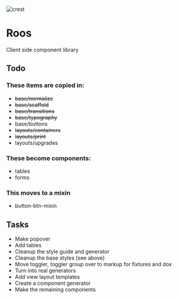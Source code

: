 
![crest](https://secure.gravatar.com/avatar/aa8ea677b07f626479fd280049b0e19f?s=75)

# Roos

Client side component library

## Todo

### These items are copied in:
- ~~base/normalize~~
- ~~base/scaffold~~
- ~~base/transitions~~
- ~~base/typography~~
- base/buttons
- ~~layouts/containers~~
- ~~layouts/print~~
- layouts/upgrades

### These become components:
- tables
- forms

### This moves to a mixin
- button-btn-mixin

## Tasks
- Make popover
- Add tables
- Cleanup the style guide and generator
- Cleanup the base styles (see above)
- Move toggler, toggler group over to markup for fixtures and dox
- Turn into real generators
- Add view layout templates
- Create a component generator
- Make the remaining components

